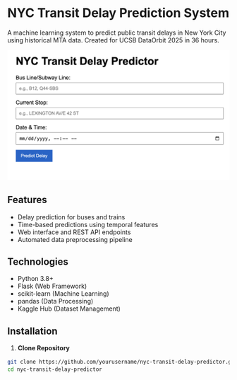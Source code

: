 # NYC Transit Delay Prediction System

A machine learning system to predict public transit delays in New York City using historical MTA data. Created for UCSB DataOrbit 2025 in 36 hours.

![Demo Screenshot](static/image.png)

## Features

- Delay prediction for buses and trains
- Time-based predictions using temporal features
- Web interface and REST API endpoints
- Automated data preprocessing pipeline

## Technologies

- Python 3.8+
- Flask (Web Framework)
- scikit-learn (Machine Learning)
- pandas (Data Processing)
- Kaggle Hub (Dataset Management)

## Installation

1. **Clone Repository**
```bash
git clone https://github.com/yourusername/nyc-transit-delay-predictor.git
cd nyc-transit-delay-predictor